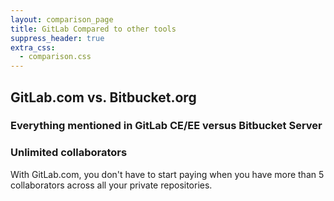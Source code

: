 ```yaml
---
layout: comparison_page
title: GitLab Compared to other tools
suppress_header: true
extra_css:
  - comparison.css
---
```


## GitLab.com vs. Bitbucket.org

### Everything mentioned in GitLab CE/EE versus Bitbucket Server

### Unlimited collaborators
With GitLab.com, you don't have to start paying when you have more than 5 collaborators across all your private repositories.
